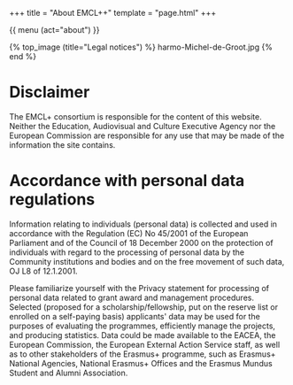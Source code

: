 +++
title = "About EMCL++"
template = "page.html"
+++

{{ menu (act="about") }} 


{% top_image (title="Legal notices") %}
	harmo-Michel-de-Groot.jpg
{% end %}

<div class="container">
 
# Disclaimer
The EMCL+ consortium is responsible for the content of this website.
Neither the Education, Audiovisual and Culture Executive Agency nor the European Commission are responsible for any use that may be made of the information the site contains.

# Accordance with personal data regulations
Information relating to individuals (personal data) is collected and used in accordance with the Regulation (EC) No 45/2001 of the European Parliament and of the Council of 18 December 2000 on the protection of individuals with regard to the processing of personal data by the Community institutions and bodies and on the free movement of such data, OJ L8 of 12.1.2001.

Please familiarize yourself with the Privacy statement for processing of personal data related to grant award and management procedures.
Selected (proposed for a scholarship/fellowship, put on the reserve list or enrolled on a self-paying basis) applicants' data may be used for the purposes of evaluating the programmes, efficiently manage the projects, and producing statistics. Data could be made available to the EACEA, the European Commission, the European External Action Service staff, as well as to other stakeholders of the Erasmus+ programme, such as Erasmus+ National Agencies, National Erasmus+ Offices and the Erasmus Mundus Student and Alumni Association.


</div>